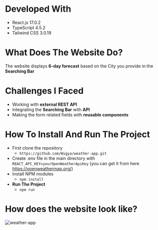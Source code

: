 # Developed With

* React.js 17.0.2
* TypeScript 4.5.2
* Tailwind CSS 3.0.19

# What Does The Website Do?
The website displays **6-day forecast** based on the City you provide in the **Searching Bar**

# Challenges I Faced
* Working with **external REST API**
* Integrating the **Searching Bar** with **API**
* Making the form related fields with **reusable components**

# How To Install And Run The Project
* First clone the repository
  * `https://github.com/Wigya/weather-app.git`
* Create .env file in the main directory with `REACT_API_KEY=yourOpenWeatherApiKey` (you can get it from here https://openweathermap.org/)
* Install NPM modules
  * `npm install`
* **Run The Project**
  * `npm run`

# How does the website look like?
![weather-app](https://user-images.githubusercontent.com/59150755/164988697-8874849e-50e8-43ee-8740-73c608b35b48.gif)

